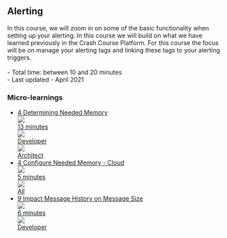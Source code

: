 <div class="ez-academy">
	<div class="ez-academy__body">
		<main class="master">
	<h2 class="title">Alerting</h2>
    <p>
       In this course, we will zoom in on some of the basic functionality when setting up your alerting. In this course we will build on what we have learned previously in the Crash Course Platform. For this course the focus will be on manage your alerting tags and linking these tags to your alerting triggers.
        </br></br>
        - Total time: between 10 and 20 minutes
        </br>
        - Last updated - April 2021
    </p>
    <h3 class="title">Micro-learnings</h3>
    <ul class="strip-container">
        <li class="strip">
            <a href="../../docs/microlearning/expert-solution-architecture-determining-needed-memory" class="strip__link">
            <label for="" class="strip__label">
                <span>4</span>
                Determining Needed Memory
            </label>
            <div class="strip__attribute">
                <img class="strip__attribute-icon strip__attribute-icon--duration" src="../../img/icon-duration32.svg"/>
                <div class="strip__attribute-label">13 minutes</div>
            </div>
            <div class="strip__attribute">
                <img class="strip__attribute-icon strip__attribute-icon--roles" src="../../img/icon-roles32.svg"/>
                <div class="strip__attribute-label">Developer</div>
            </div>
			<div class="strip__attribute">
                <img class="strip__attribute-icon strip__attribute-icon--roles" src="../../img/icon-roles32.svg"/>
                <div class="strip__attribute-label">Architect</div>
            </div>
        </a>
        </li>
		<li class="strip">
            <a href="../../docs/microlearning/expert-solution-architecture-configure-needed-memory-cloud" class="strip__link">
            <label for="" class="strip__label">
                <span>4</span>
                Configure Needed Memory - Cloud
            </label>
            <div class="strip__attribute">
                <img class="strip__attribute-icon strip__attribute-icon--duration" src="../../img/icon-duration32.svg"/>
                <div class="strip__attribute-label">5 minutes</div>
            </div>
            <div class="strip__attribute">
                <img class="strip__attribute-icon strip__attribute-icon--roles" src="../../img/icon-roles32.svg"/>
                <div class="strip__attribute-label">All</div>
            </div>
        </a>
        </li>
		<li class="strip">
            <a href="../../docs/microlearning/expert-solution-architecture-impact-message-history-on-message-size" class="strip__link">
            <label for="" class="strip__label">
                <span>9</span>
                Impact Message History on Message Size
            </label>
            <div class="strip__attribute">
                <img class="strip__attribute-icon strip__attribute-icon--duration" src="../../img/icon-duration32.svg"/>
                <div class="strip__attribute-label">6 minutes</div>
            </div>
            <div class="strip__attribute">
                <img class="strip__attribute-icon strip__attribute-icon--roles" src="../../img/icon-roles32.svg"/>
                <div class="strip__attribute-label">Developer</div>
            </div>
        </a>
        </li>        
    </ul>
    </main>
    </div>
</div>